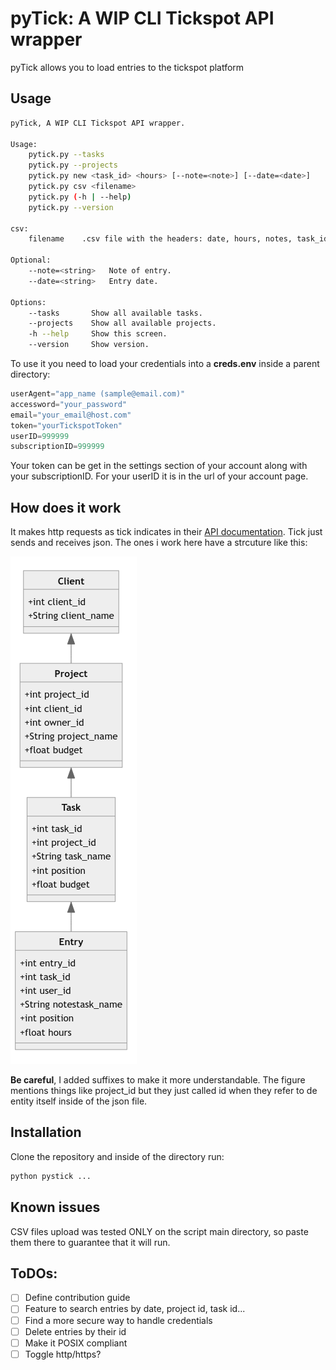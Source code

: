 # pyTick: A WIP CLI Tickspot API wrapper

pyTick allows you to load entries to the tickspot platform

## Usage

~~~ bash
pyTick, A WIP CLI Tickspot API wrapper.

Usage:
    pytick.py --tasks 
    pytick.py --projects
    pytick.py new <task_id> <hours> [--note=<note>] [--date=<date>]
    pytick.py csv <filename>
    pytick.py (-h | --help)
    pytick.py --version

csv:
    filename    .csv file with the headers: date, hours, notes, task_id

Optional:
    --note=<string>   Note of entry.
    --date=<string>   Entry date.

Options:
    --tasks       Show all available tasks.
    --projects    Show all available projects.
    -h --help     Show this screen.
    --version     Show version.
~~~

To use it you need to load your credentials into a **creds.env** inside a parent directory:

~~~ python
userAgent="app_name (sample@email.com)"
accessword="your_password"
email="your_email@host.com"
token="yourTickspotToken"
userID=999999 
subscriptionID=999999
~~~

Your token can be get in the settings section of your account along with your subscriptionID. For your userID it is in the url of your account page.

## How does it work

It makes http requests as tick indicates in their [API documentation](https://github.com/tick/tick-api). Tick just sends and receives json. The ones i work here have a strcuture like this: 

![](jsonStructure.png)

**Be careful**, I added suffixes to make it more understandable. The figure mentions things like project_id but they just called id when they refer to de entity itself inside of the json file.

## Installation

Clone the repository and inside of the directory run:

~~~ bash
python pystick ...
~~~

## Known issues

CSV files upload was tested ONLY on the script main directory, so paste them there to guarantee that it will run.

## ToDOs:

- [ ] Define contribution guide
- [ ] Feature to search entries by date, project id, task id...
- [ ] Find a more secure way to handle credentials
- [ ] Delete entries by their id
- [ ] Make it POSIX compliant
- [ ] Toggle http/https?